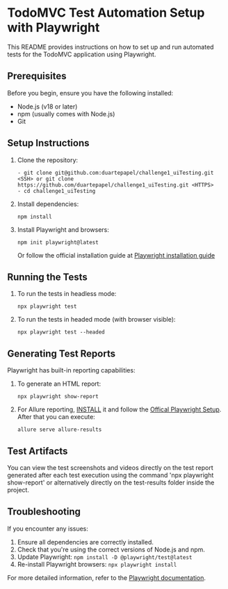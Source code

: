 # TodoMVC Test Automation Setup with Playwright

This README provides instructions on how to set up and run automated tests for the TodoMVC application using Playwright.

## Prerequisites

Before you begin, ensure you have the following installed:

- Node.js (v18 or later)
- npm (usually comes with Node.js)
- Git

## Setup Instructions

1. Clone the repository:
   ```
   - git clone git@github.com:duartepapel/challenge1_uiTesting.git <SSH> or git clone https://github.com/duartepapel/challenge1_uiTesting.git <HTTPS>
   - cd challenge1_uiTesting
   ```

2. Install dependencies:
   ```
   npm install
   ```

3. Install Playwright and browsers:
   ```
   npm init playwright@latest
   ```
   Or follow the official installation guide at [Playwright installation guide](https://playwright.dev/docs/intro#installing-playwright)

## Running the Tests

1. To run the tests in headless mode:
   ```
   npx playwright test
   ```

2. To run the tests in headed mode (with browser visible):
   ```
   npx playwright test --headed
   ```


## Generating Test Reports

Playwright has built-in reporting capabilities:

1. To generate an HTML report:
   ```
   npx playwright show-report
   ```

2. For Allure reporting, [INSTALL](https://allurereport.org/docs/install/) it and follow the [Offical Playwright Setup](https://allurereport.org/docs/playwright/). After that you can execute:
   ```
   allure serve allure-results
   ```

## Test Artifacts

You can view the test screenshots and videos directly on the test report generated after each test execution using the command 'npx playwright show-report' or alternatively directly on the test-results folder inside the project.

## Troubleshooting

If you encounter any issues:

1. Ensure all dependencies are correctly installed.
2. Check that you're using the correct versions of Node.js and npm.
3. Update Playwright: `npm install -D @playwright/test@latest`
4. Re-install Playwright browsers: `npx playwright install`

For more detailed information, refer to the [Playwright documentation](https://playwright.dev/docs/intro).